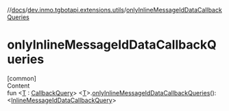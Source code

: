 //[docs](../../index.md)/[dev.inmo.tgbotapi.extensions.utils](index.md)/[onlyInlineMessageIdDataCallbackQueries](only-inline-message-id-data-callback-queries.md)



# onlyInlineMessageIdDataCallbackQueries  
[common]  
Content  
fun <[T](only-inline-message-id-data-callback-queries.md) : [CallbackQuery](../dev.inmo.tgbotapi.types.CallbackQuery/-callback-query/index.md)> <[T](only-inline-message-id-data-callback-queries.md)>.[onlyInlineMessageIdDataCallbackQueries](only-inline-message-id-data-callback-queries.md)(): <[InlineMessageIdDataCallbackQuery](../dev.inmo.tgbotapi.types.CallbackQuery/-inline-message-id-data-callback-query/index.md)>  




